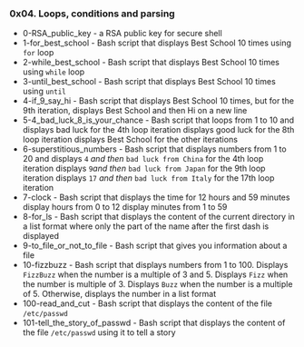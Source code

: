 ### 0x04. Loops, conditions and parsing

* 0-RSA_public_key - a RSA public key for secure shell
* 1-for_best_school - Bash script that displays Best School 10 times using `for` loop
* 2-while_best_school - Bash script that displays Best School 10 times using `while` loop
* 3-until_best_school - Bash script that displays Best School 10 times using `until`
* 4-if_9_say_hi - Bash script that displays Best School 10 times, but for the 9th iteration, displays Best School and then Hi on a new line
* 5-4_bad_luck_8_is_your_chance - Bash script that loops from 1 to 10 and displays bad luck for the 4th loop iteration displays good luck for the 8th loop iteration displays Best School for the other iterations
* 6-superstitious_numbers - Bash script that displays numbers from 1 to 20 and displays `4` *and then* `bad luck from China` for the 4th loop iteration displays `9`*and then* `bad luck from Japan` for the 9th loop iteration displays `17` *and then* `bad luck from Italy` for the 17th loop iteration
* 7-clock - Bash script that displays the time for 12 hours and 59 minutes display hours from 0 to 12 display minutes from 1 to 59
* 8-for_ls - Bash script that displays the content of the current directory in a list format where only the part of the name after the first dash is displayed
* 9-to_file_or_not_to_file - Bash script that gives you information about a file
* 10-fizzbuzz - Bash script that displays numbers from 1 to 100. Displays `FizzBuzz` when the number is a multiple of 3 and 5. Displays `Fizz` when the number is multiple of 3. Displays `Buzz` when the number is a multiple of 5. Otherwise, displays the number in a list format
* 100-read_and_cut - Bash script that displays the content of the file `/etc/passwd`
* 101-tell_the_story_of_passwd - Bash script that displays the content of the file `/etc/passwd` using it to tell a story
